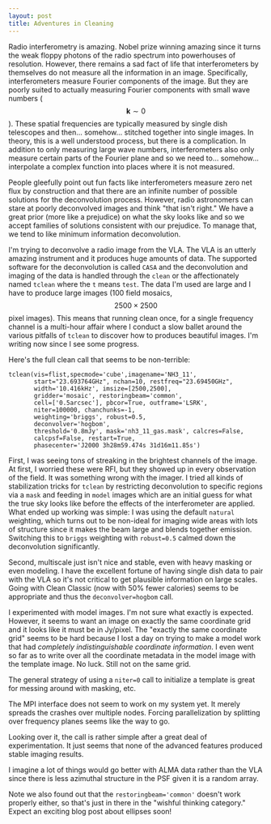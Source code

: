 ```yaml
---
layout: post
title: Adventures in Cleaning
---
```


Radio interferometry is amazing.  Nobel prize winning amazing since it turns the weak floppy photons of the radio spectrum into powerhouses of resolution.  However, there remains a sad fact of life that interferometers by themselves do not measure all the information in an image.  Specifically, interferometers measure Fourier components of the image. But they are poorly suited to actually measuring Fourier components with small wave numbers ($$\mathbf{k} \sim 0$$).  These spatial frequencies are typically measured by single dish telescopes and then... somehow... stitched together into single images.  In theory, this is a well understood process, but there is a complication.  In addition to only measuring large wave numbers, interferometers also only measure certain parts of the Fourier plane and so we need to... somehow... interpolate a complex function into places where it is not measured.  

People gleefully point out fun facts like interferometers measure zero net flux by construction and that there are an infinite number of possible solutions for the deconvolution process.  However, radio astronomers can stare at poorly deconvolved images and think "that isn't right."  We have a great prior (more like a prejudice) on what the sky looks like and so we accept families of solutions consistent with our prejudice.  To manage that, we tend to like minimum information deconvolution.

I'm trying to deconvolve a radio image from the VLA.  The VLA is an utterly amazing instrument and it produces huge amounts of data.  The supported software for the deconvolution is called `CASA` and the deconvolution and imaging of the data is handled through the `clean` or the affectionately named `tclean` where the `t` means `test`.  The data I'm used are large and I have to produce large images (100 field mosaics, $$2500\times 2500$$ pixel images).  This means that running clean once, for a single frequency channel is a multi-hour affair where I conduct a slow ballet around the various pitfalls of `tclean` to discover how to produces beautiful images.  I'm writing now since I see some progress.

Here's the full clean call that seems to be non-terrible:

```
tclean(vis=flist,specmode='cube',imagename='NH3_11',
       start="23.693764GHz", nchan=10, restfreq="23.69450GHz",
       width='10.416kHz', imsize=[2500,2500],
       gridder='mosaic', restoringbeam='common',
       cell=['0.5arcsec'], pbcor=True, outframe='LSRK',
       niter=100000, chanchunks=-1,
       weighting='briggs', robust=0.5,
       deconvolver='hogbom', 
       threshold='0.8mJy', mask='nh3_11_gas.mask', calcres=False,
       calcpsf=False, restart=True, 
       phasecenter='J2000 3h28m59.474s 31d16m11.85s')
```


First, I was seeing tons of streaking in the brightest channels of the image.  At first, I worried these were RFI, but they showed up in every observation of the field.  It was something wrong with the imager.  I tried all kinds of stabilization tricks for `tclean` by restricting deconvolution to specific regions via a `mask` and feeding in `model` images which are an initial guess for what the true sky looks like before the effects of the interferometer are applied.  What ended up working was simple: I was using the default `natural` weighting, which turns out to be non-ideal for imaging wide areas with lots of structure since it makes the beam large and blends together emission.  Switching this to `briggs` weighting with `robust=0.5` calmed down the deconvolution significantly.

Second, multiscale just isn't nice and stable, even with heavy masking or even modeling.  I have the excellent fortune of having single dish data to pair with the VLA so it's not critical to get plausible information on large scales.  Going with Clean Classic (now with 50% fewer calories) seems to be appropriate and thus the `deconvolver=hogbom` call.

I experimented with model images.  I'm not sure what exactly is expected.  However, it seems to want an image on exactly the same coordinate grid and it looks like it must be in Jy/pixel.  The "exactly the same coordinate grid" seems to be hard because I lost a day on trying to make a model work that had _completely indistinguishable coordinate information_.  I even went so far as to write over all the coordinate metadata in the model image with the template image.  No luck.  Still not on the same grid.

The general strategy of using a `niter=0` call to initialize a template is great for messing around with masking, etc.

The MPI interface does not seem to work on my system yet.  It merely spreads the crashes over multiple nodes.  Forcing parallelization by splitting over frequency planes seems like the way to go. 

Looking over it, the call is rather simple after a great deal of experimentation.  It just seems that none of the advanced features produced stable imaging results.

I imagine a lot of things would go better with ALMA data rather than the VLA since there is less azimuthal structure in the PSF given it is a random array.

Note we also found out that the `restoringbeam='common'` doesn't work properly either, so that's just in there in the "wishful thinking category."  Expect an exciting blog post about ellipses soon!
